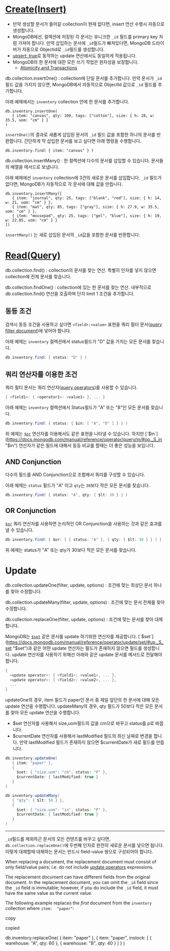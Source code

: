 # [Create(Insert)](https://docs.mongodb.com/manual/tutorial/insert-documents/)

* 만약 생성할 문서가 들어갈 collection이 현재 없다면, insert 연산 수행시 자동으로 생성합니다.
* MongoDB에선, 컬렉션에 저장된 각 문서는 유니크한 `_id`	필드를 primary key	처럼 가져야 합니다. 만약 삽입하는 문서에 `_id`필드가 빠져있다면, MongoDB 드라이버가 자동으로 Objectid로 `_id`필드를 생성합니다.
* [upsert: true](https://docs.mongodb.com/manual/reference/method/db.collection.update/#upsert-parameter)로 동작하는 update 연산에서도 동일하게 적용됩니다. 
* MongoDB의 한 문서에 대한 모든 쓰기 작업은 원자성을 보장합니다. 
	* [Atomicity and Transactions](https://docs.mongodb.com/manual/core/write-operations-atomicity/)

db.collection.insertOne()
: collection에 단일 문서를 추가합니다. 만약 문서가 `_id`  필드 값을 가지지 않으면, MongoDB에서 자동적으로 ObjectId 값으로  `_id` 필드를 추가합니다. 

아래 예제에서는 `inventory`  collection 안에 한 문서를 추가합니다. 

```
db.inventory.insertOne(
   { item: "canvas", qty: 100, tags: ["cotton"], size: { h: 28, w: 35.5, uom: "cm" } }
)
```

`insertOne()`의 결과로 새롭게 삽입된 문서의 `_id` 필드 값을 포함한 하나의 문서를 반환합니다.  간단하게 막 삽입한 문서를 보고 싶다면 아래 명령을 수행합니다.

```
db.inventory.find( { item: "canvas" } )
```

db.collection.insertMany()
: 한 컬렉션에 다수의 문서를 삽입할 수 있습니다.  문서들의 배열을 메서드로 보냅니다. 

아래 예제에선 `inventory`  collection에 3건의 새로운 문서를 삽입합니다. `_id`  필드가 없다면, MongoDB가 자동적으로 각 문서에 대해 값을 만듭니다.

```
db.inventory.insertMany([
   { item: "journal", qty: 25, tags: ["blank", "red"], size: { h: 14, w: 21, uom: "cm" } },
   { item: "mat", qty: 85, tags: ["gray"], size: { h: 27.9, w: 35.5, uom: "cm" } },
   { item: "mousepad", qty: 25, tags: ["gel", "blue"], size: { h: 19, w: 22.85, uom: "cm" } }
])
```
`insertMany()` 는 새로 삽입된 문서의 `_id`값을 포함한 문서를 반환합니다. 

# [Read(Query)](https://docs.mongodb.com/manual/tutorial/query-documents/)

db.collection.find()
: collection의 문서를 찾는 연산. 특별히 인자를 넣지 않으면 collection에 전체 문서를 찾습니다.

db.collection.findOne()
: collection에 있는 한 문서를 찾는 연산. 내부적으로 db.collection.find() 연산을 호출하며 단지 limit 1 조건을 추가합니다.

## 동등 조건

검색시 동등 조건을 사용하고 싶다면 `<field>:<value>` 표현을 쿼리 필터 문서([query filter document](https://docs.mongodb.com/manual/core/document/#document-query-filter))에 넣어야 합니다.

아래 예제는 `inventory` 컬렉션에서 status필드가 "D" 값을 가지는 모든 문서를 찾습니다.
```groovy
db.inventory.find( { status: "D" } )
```

## 쿼리 연산자를 이용한 조건

쿼리 필터 문서는 쿼리 연산자([query operators](https://docs.mongodb.com/manual/reference/operator/query/#query-selectors))를 사용할 수 있습니다. 

```groovy
{ <field1>: { <operator1>: <value1> }, ... }
```

아래 예제는 `inventory` 컬렉션에서 Status필드가 "A" 또는 "B"인 모든 문서를 찾습니다.
```groovy
db.inventory.find( { status: { $in: [ "A", "D" ] } } )
```

위 예제는 [`$or`](https://docs.mongodb.com/manual/reference/operator/query/or/#op._S_or "$or") 연산자를 이용해서도 같은 표현을 나타낼 수 있습니다. 하지만 [`$in`](https://docs.mongodb.com/manual/reference/operator/query/in/#op._S_in "$in") 연산자가 같은 필드에 대해서 동등 비교를 할때는 더 좋은 성능을 보입니다. 


##  AND Conjunction

다수의 필드를 AND Conjunction으로 조합해서 쿼리를 구성할 수 있습니다. 

아래 예제는 `status` 필드가 "A" 이고 `qty`는 `30`보다 작은 모든 문서를 찾습니다. 

```groovy
db.inventory.find( { status: "A", qty: { $lt: 30 } } )
```

## OR Conjunction

[`$or`](https://docs.mongodb.com/manual/reference/operator/query/or/#op._S_or "$or") 쿼리 연산자를 사용하면 논리적인 OR Conjunction을 사용하는 것과 같은 효과를 낼 수 있습니다. 

```groovy
db.inventory.find( { $or: [ { status: "A" }, { qty: { $lt: 30 } } ] } )
```
위 예제는 status가 "A" 또는 qty가 30보다 작은 모든 문서를 찾습니다. 


# Update

db.collection.updateOne(filter,  update,  options)
: 조건에 맞는 최상단 문서 하나를 찾아 수정합니다.

db.collection.updateMany(filter,  update,  options)
: 조건에 맞는 문서 전체를 찾아 수정합니다.

db.collection.replaceOne(filter,  update,  options)
: 조건에 맞는 문서를 찾아 대체합니다.

MongoDB는 [`$set`](https://docs.mongodb.com/manual/reference/operator/update/set/#up._S_set "$set") 같은 문서를 update 하기위한 연산자를 제공합니다. 
[`$set`](https://docs.mongodb.com/manual/reference/operator/update/set/#up._S_set "$set")과 같은 어떤 update 연산자는 필드가 존재하지 않으면 필드를 생성합니다. 
update 연산자를 사용하기 위해선 아래와 같은 update 문서를 메서드로 전달해야 합니다. 
```groovy
{
  <update operator>: { <field1>: <value1>, ... },
  <update operator>: { <field2>: <value2>, ... },
  ...
}
```

updateOne의 경우, item 필드가 paper인 문서 중 제일 앞단의 한 문서에 대해 모든 update 연산을 수행합니다. updateMany의 경우, qty 필드가 50보다 작은 모든 문서를 찾아 모든 update 연산을 수행합니다. 

* $set 연산자를 사용해서 size,uom필드의 값을 cm으로 바꾸고 status를 p로 바꿉니다.
* $currentDate 연산자를 사용해서 lastModified 필드의 최신 날짜로 변경을 합니다. 만약 lastModified 필드가 존재하지 않으면 $currentDate가 새로 필드를 만듭니다.

``` groovy
db.inventory.updateOne(
   { item: "paper" },
   {
     $set: { "size.uom": "cm", status: "P" },
     $currentDate: { lastModified: true }
   }
)

db.inventory.updateMany(
   { "qty": { $lt: 50 } },
   {
     $set: { "size.uom": "in", status: "P" },
     $currentDate: { lastModified: true }
   }
)
```

--- 

`_id`필드를 제외하곤 문서의 모든 컨텐츠를 바꾸고 싶다면, `db.collection.replaceOne()`에 두번째 인자로 완전히 새로운 문서를 넣으면 됩니다. 이렇게 대체할때 대체하는 문서는 반드시 field-value 쌍으로 구성되어야 합니다.


When replacing a document, the replacement document must consist of only field/value pairs; i.e. do not include  [update operators](https://docs.mongodb.com/manual/reference/operator/update)  expressions.

The replacement document can have different fields from the original document. In the replacement document, you can omit the  `_id`  field since the  `_id`  field is immutable; however, if you do include the  `_id`  field, it must have the same value as the current value.

The following example replaces the  _first_  document from the  `inventory`  collection where  `item:  "paper"`:

copy

copied

db.inventory.replaceOne(
   { item: "paper" },
   { item: "paper", instock: [ { warehouse: "A", qty: 60 }, { warehouse: "B", qty: 40 } ] }
)

<!--stackedit_data:
eyJoaXN0b3J5IjpbNTc4NzUzNTg0LC0zMjkxMjI1OTAsODY5ND
c1NjY2LDEzNDAyMDEzMDYsLTExOTE5MzkyOSwxOTQwMTY3ODUz
LC0xOTMzMjQ0NTY1XX0=
-->